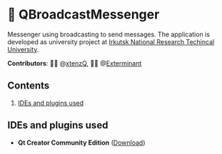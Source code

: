 # 📨 QBroadcastMessenger
Messenger using broadcasting to send messages.
The application is developed as university project at [Irkutsk National Research Techincal University](http://www.istu.edu/eng/).

**Contributors**: 👨‍🎓 @[xtenzQ](https://github.com/xtenzQ), 👨‍🎓 @[Exterminant](https://github.com/Exterminant)

## Contents

1. [IDEs and plugins used](#ides-and-plugins-used)

## IDEs and plugins used
- **Qt Creator Community Edition** ([Download](https://www.qt.io/download))
